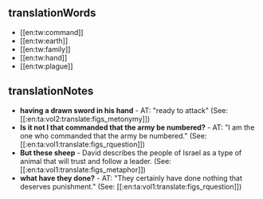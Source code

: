 ## translationWords

* [[en:tw:command]]
* [[en:tw:earth]]
* [[en:tw:family]]
* [[en:tw:hand]]
* [[en:tw:plague]]

## translationNotes

* **having a drawn sword in his hand** - AT: "ready to attack" (See: [[:en:ta:vol2:translate:figs_metonymy]])
* **Is it not I that commanded that the army be numbered?** - AT: "I am the one who commanded that the army be numbered." (See: [[:en:ta:vol1:translate:figs_rquestion]])
* **But these sheep** - David describes the people of Israel as a type of animal that will trust and follow a leader. (See: [[:en:ta:vol1:translate:figs_metaphor]])
* **what have they done?** - AT: "They certainly have done nothing that deserves punishment." (See: [[:en:ta:vol1:translate:figs_rquestion]])
